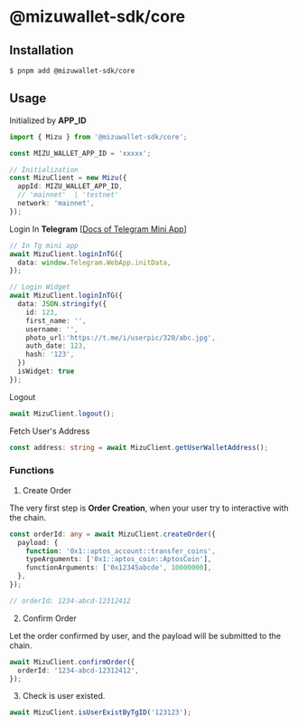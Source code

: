 # @mizuwallet-sdk/core

## Installation

```base
$ pnpm add @mizuwallet-sdk/core
```

## Usage

Initialized by **APP_ID**

```ts
import { Mizu } from '@mizuwallet-sdk/core';

const MIZU_WALLET_APP_ID = 'xxxxx';

// Initialization
const MizuClient = new Mizu({
  appId: MIZU_WALLET_APP_ID,
  // 'mainnet'  | 'testnet'
  network: 'mainnet',
});
```

Login In **Telegram** [[Docs of Telegram Mini App](https://core.telegram.org/bots/webapps#designing-mini-apps)]

```ts
// In Tg mini app
await MizuClient.loginInTG({
  data: window.Telegram.WebApp.initData,
});

// Login Widget
await MizuClient.loginInTG({
  data: JSON.stringify({
    id: 123,
    first_name: '',
    username: '',
    photo_url:'https://t.me/i/userpic/320/abc.jpg',
    auth_date: 123,
    hash: '123',
  })
  isWidget: true
});
```

Logout

```ts
await MizuClient.logout();
```

Fetch User's Address

```ts
const address: string = await MizuClient.getUserWalletAddress();
```

### Functions

1. Create Order

The very first step is **Order Creation**, when your user try to interactive with the chain.

```ts
const orderId: any = await MizuClient.createOrder({
  payload: {
    function: '0x1::aptos_account::transfer_coins',
    typeArguments: ['0x1::aptos_coin::AptosCoin'],
    functionArguments: ['0x12345abcde', 10000000],
  },
});

// orderId: 1234-abcd-12312412
```

2. Confirm Order

Let the order confirmed by user, and the payload will be submitted to the chain.

```ts
await MizuClient.confirmOrder({
  orderId: '1234-abcd-12312412',
});
```

3. Check is user existed.

```ts
await MizuClient.isUserExistByTgID('123123');
```

